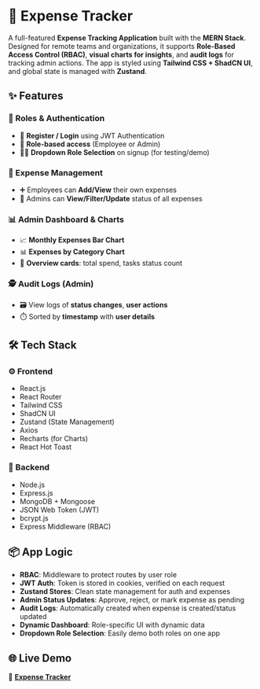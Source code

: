 # 💸 Expense Tracker

A full-featured **Expense Tracking Application** built with the **MERN Stack**. Designed for remote teams and organizations, it supports **Role-Based Access Control (RBAC)**, **visual charts for insights**, and **audit logs** for tracking admin actions. The app is styled using **Tailwind CSS + ShadCN UI**, and global state is managed with **Zustand**.

## ✨ Features

### 👥 Roles & Authentication

- 🔐 **Register / Login** using JWT Authentication
- 👔 **Role-based access** (Employee or Admin)
- 🧑‍💼 **Dropdown Role Selection** on signup (for testing/demo)

### 🧾 Expense Management

- ➕ Employees can **Add/View** their own expenses
- 🧮 Admins can **View/Filter/Update** status of all expenses

### 📊 Admin Dashboard & Charts

- 📈 **Monthly Expenses Bar Chart**
- 📊 **Expenses by Category Chart**
- 📌 **Overview cards**: total spend, tasks status count

### 🕵️ Audit Logs (Admin)

- 🗃️ View logs of **status changes**, **user actions**
- ⏱️ Sorted by **timestamp** with **user details**

## 🛠️ Tech Stack

### ⚙️ Frontend

- React.js
- React Router
- Tailwind CSS
- ShadCN UI
- Zustand (State Management)
- Axios
- Recharts (for Charts)
- React Hot Toast

### 🔧 Backend

- Node.js
- Express.js
- MongoDB + Mongoose
- JSON Web Token (JWT)
- bcrypt.js
- Express Middleware (RBAC)

## 📦 App Logic

- **RBAC**: Middleware to protect routes by user role
- **JWT Auth**: Token is stored in cookies, verified on each request
- **Zustand Stores**: Clean state management for auth and expenses
- **Admin Status Updates**: Approve, reject, or mark expense as pending
- **Audit Logs**: Automatically created when expense is created/status updated
- **Dynamic Dashboard**: Role-specific UI with dynamic data
- **Dropdown Role Selection**: Easily demo both roles on one app

## 🌐 Live Demo

🔗 **[Expense Tracker]()**